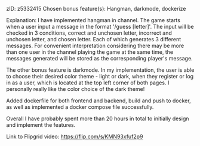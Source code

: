 zID: z5332415
Chosen bonus feature(s): Hangman, darkmode, dockerize

Explanation: 
I have implemented hangman in channel. The game starts when a user input a message in the format '/guess [letter]'. The input will be checked in 3 conditions, correct and unchosen letter, incorrect and unchosen letter, and chosen letter. Each of which generates 3 different messages. For convenient interpretation considering there may be more than one user in the channel playing the game at the same time, the messages generated will be stored as the corresponding player's message. 

The other bonus feature is darkmode. In my implementation, the user is able to choose their desired color theme - light or dark, when they register or log in as a user, which is located at the top left corner of both pages. I personally really like the color choice of the dark theme!

Added dockerfile for both frontend and backend, build and push to docker, as well as implemented a docker compose file successfully.

Overall I have probably spent more than 20 hours in total to initially design and implement the features.

Link to Flipgrid video:
https://flip.com/s/KMN93xfuf2p9